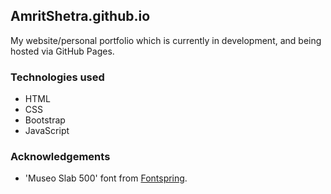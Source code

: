 ## AmritShetra.github.io
My website/personal portfolio which is currently in development, and being hosted via GitHub Pages.

### Technologies used
* HTML
* CSS
* Bootstrap
* JavaScript

### Acknowledgements
* 'Museo Slab 500' font from [Fontspring](https://www.fontspring.com/fonts/exlijbris/museo-slab/museo-slab-500).


